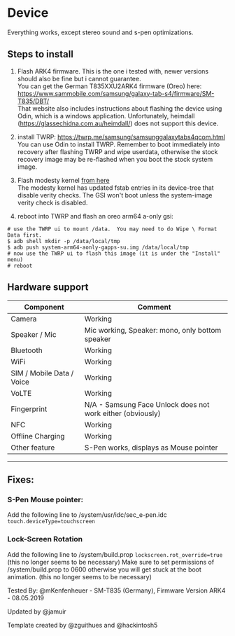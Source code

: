 # Device

Everything works, except stereo sound and s-pen optimizations.

## Steps to install
1. Flash ARK4 firmware. This is the one i tested with, newer versions should also be fine but i cannot guarantee.<br />
You can get the German T835XXU2ARK4 firmware (Oreo) here:<br /> 
https://www.sammobile.com/samsung/galaxy-tab-s4/firmware/SM-T835/DBT/<br />
That website also includes instructions about flashing the device using Odin, which is a windows application. Unfortunately, heimdall (https://glassechidna.com.au/heimdall/) does not support this device.

2. install TWRP:  https://twrp.me/samsung/samsunggalaxytabs4qcom.html<br />
You can use Odin to install TWRP.  Remember to boot immediately into recovery after flashing TWRP and wipe userdata, otherwise the stock recovery image may be re-flashed when you boot the stock system image.

3. Flash modesty kernel [from here](https://forum.xda-developers.com/galaxy-tab-s4/development/kernel-modesty-0-99-4-t3856088)<br />
The modesty kernel has updated fstab entries in its device-tree that disable verity checks.  The GSI won't boot unless the system-image verity check is disabled.

4. reboot into TWRP and flash an oreo arm64 a-only gsi:
  ```
  # use the TWRP ui to mount /data.  You may need to do Wipe \ Format Data first.
  $ adb shell mkdir -p /data/local/tmp
  $ adb push system-arm64-aonly-gapps-su.img /data/local/tmp
  # now use the TWRP ui to flash this image (it is under the "Install" menu)
  # reboot
  ```

## Hardware support

| Component                 |      Comment                                              |
|---------------------------|-----------------------------------------------------------|
| Camera                    | Working                                                   |
| Speaker / Mic             | Mic working, Speaker: mono, only bottom speaker           |
| Bluetooth                 | Working                                                   |
| WiFi                      | Working                                                   |
| SIM / Mobile Data / Voice | Working                                                   |
| VoLTE                     | Working                                                   |
| Fingerprint               | N/A - Samsung Face Unlock does not work either (obviously)|
| NFC                       | Working                                                   |
| Offline Charging          | Working                                                   |
| Other feature             | S-Pen works, displays as Mouse pointer                    |
---

## Fixes:

### S-Pen Mouse pointer: 

Add the following line to /system/usr/idc/sec_e-pen.idc
`touch.deviceType=touchscreen`

### Lock-Screen Rotation

Add the following line to /system/build.prop
`lockscreen.rot_override=true`  (this no longer seems to be necessary)
Make sure to set permissions of /system/build.prop to 0600 otherwise you will get stuck at the boot animation.  (this no longer seems to be necessary)

Tested By: @mKenfenheuer - SM-T835 (Germany), Firmware Version ARK4 - 08.05.2019

Updated by @jamuir

Template created by @zguithues and @hackintosh5